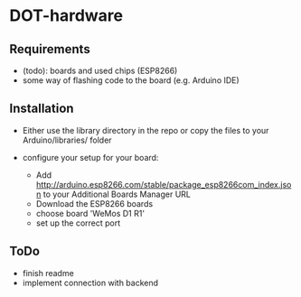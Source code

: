 # DOT-hardware

## Requirements

* (todo): boards and used chips (ESP8266)
* some way of flashing code to the board (e.g. Arduino IDE) 
  
## Installation

* Either use the library directory in the repo or copy the files to your
  Arduino/libraries/ folder 
* configure your setup for your board:
  
  - Add http://arduino.esp8266.com/stable/package_esp8266com_index.json to your
    Additional Boards Manager URL
  - Download the ESP8266 boards
  - choose board 'WeMos D1 R1' 
  - set up the correct port

## ToDo

* finish readme
* implement connection with backend
